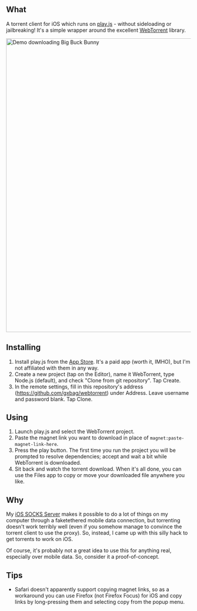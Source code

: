 ## What

A torrent client for iOS which runs on [play.js](https://playdotjs.com/) - without sideloading or jailbreaking! It's a simple wrapper around the excellent [WebTorrent](https://github.com/webtorrent/webtorrent) library.

[<img src="https://github.com/nneonneo/iOS-Torrent-Client/raw/master/demo.png" alt="Demo downloading Big Buck Bunny" height="800px">](demo.png)

## Installing

1. Install play.js from the [App Store](https://itunes.apple.com/us/app/play-js/id1423330822). It's a paid app (worth it, IMHO), but I'm not affiliated with them in any way.
2. Create a new project (tap on the Editor), name it WebTorrent, type Node.js (default), and check "Clone from git repository". Tap Create.
3. In the remote settings, fill in this repository's address (https://github.com/gxbag/webtorrent) under Address. Leave username and password blank. Tap Clone.

## Using
1. Launch play.js and select the WebTorrent project.
2. Paste the magnet link you want to download in place of `magnet:paste-magnet-link-here`.
3. Press the play button. The first time you run the project you will be prompted to resolve dependencies; accept and wait a bit while WebTorrent is downloaded.
4. Sit back and watch the torrent download. When it's all done, you can use the Files app to copy or move your downloaded file anywhere you like.

## Why

My [iOS SOCKS Server](https://github.com/nneonneo/iOS-SOCKS-Server) makes it possible to do a lot of things on my computer through a faketethered mobile data connection, but torrenting doesn't work terribly well (even if you somehow manage to convince the torrent client to use the proxy). So, instead, I came up with this silly hack to get torrents to work on iOS.

Of course, it's probably not a great idea to use this for anything real, especially over mobile data. So, consider it a proof-of-concept.

## Tips

- Safari doesn't apparently support copying magnet links, so as a workaround you can use Firefox (not Firefox Focus) for iOS and copy links by long-pressing them and selecting copy from the popup menu.
